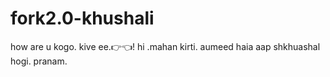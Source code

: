 # fork2.0-khushali
how are u kogo. kive ee.👉👈!
hi .mahan kirti.
aumeed haia aap shkhuashal hogi.
pranam.
